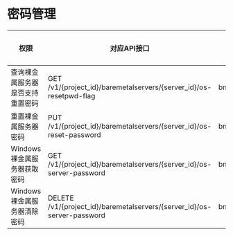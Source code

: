# 密码管理<a name="bms_api_0910"></a>

|权限|对应API接口|授权项（Action）|IAM项目（Project）|企业项目（Enterprise Project）|
|--|--|--|--|--|
|查询裸金属服务器是否支持重置密码|GET /v1/{project_id}/baremetalservers/{server_id}/os-resetpwd-flag|bms:servers:get|√|√|
|重置裸金属服务器密码|PUT /v1/{project_id}/baremetalservers/{server_id}/os-reset-password|bms:servers:resetServerPwd|√|√|
|Windows裸金属服务器获取密码|GET /v1/{project_id}/baremetalservers/{server_id}/os-server-password|bms:servers:get|√|√|
|Windows裸金属服务器清除密码|DELETE /v1/{project_id}/baremetalservers/{server_id}/os-server-password|bms:servers:deletePassword|√|√|


